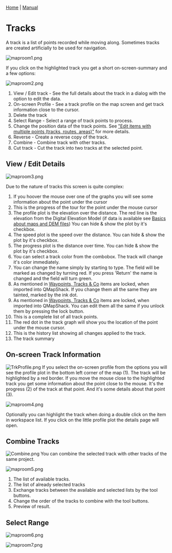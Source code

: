 [Home](Home) | [Manual](DocMain)

# Tracks

A track is a list of points recorded while moving along. Sometimes tracks are created artificially to be used for navigation.

![maproom1.png](images/DocGisItemsTrk/maproom1.png)

If you click on the highlighted track you get a short on-screen-summary and a few options:

![maproom2.png](images/DocGisItemsTrk/maproom2.png)

1. View / Edit track - See the full details about the track in a dialog with the option to edit the data.
2. On-screen Profile - See a track profile on the map screen and get track information close to the cursor.
3. Delete the track
4. Select Range - Select a range of track points to process.
5. Change the position data of the track points. See  ["Edit items with multiple points (tracks, routes, areas)"](DocGisItemsEditMultiple) for more details.
6. Reverse - Create a reverse copy of the track.
7. Combine - Combine track with other tracks.
8. Cut track - Cut the track into two tracks at the selected point.

## View / Edit Details

![maproom3.png](images/DocGisItemsTrk/maproom3.png)

Due to the nature of tracks this screen is quite complex:

1. If you hoover the mouse over one of the graphs you will see some information about the point under the cursor
2. This is the progress of the tour for the point under the mouse cursor
3. The profile plot is the elevation over the distance. The red line is the elevation from the Digital Elevation Model (if data is available see [Basics about maps and DEM files](DocBasicsMapDem)) You can hide & show the plot by it's checkbox.
4. The speed plot is the speed over the distance. You can hide & show the plot by it's checkbox.
5. The progress plot is the distance over time. You can hide & show the plot by it's checkbox.
6. You can select a track color from the combobox. The track will change it's color immediately.
7. You can change the name simply by starting to type. The field will be marked as changed by turning red. If you press 'Return' the name is changed and the field will turn green.
8. As mentioned in [Waypoints, Tracks & Co](DocGisItems) items are locked, when imported into QMapShack. If you change them all the same they are tainted, marked by the ink dot.
9. As mentioned in [Waypoints, Tracks & Co](DocGisItems) items are locked, when imported into QMapShack. You can edit them all the same if you unlock them by pressing the lock button.
10. This is a complete list of all track points.
11. The red dot in the track graph will show you the location of the point under the mouse cursor.
12. This is the history list showing all changes applied to the track.
13. The track summary 

## On-screen Track Information

![TrkProfile.png](images/DocGisItemsTrk/TrkProfile.png) If you select the on-screen profile from the options you will see the profile plot in the bottom left corner of the map (1). The track will be highlighted by a red border. If you move the mouse close to the highlighted track you get some information about the point close to the mouse. It's the progress (2) of the track at that point. And it's some details about that point (3).

![maproom4.png](images/DocGisItemsTrk/maproom4.png)

Optionally you can highlight the track when doing a double click on the item in workspace list. If you click on the little profile plot the details page will open.


## Combine Tracks

![Combine.png](images/DocGisItemsTrk/Combine.png) You can combine the selected track with other tracks of the same project. 

![maproom5.png](images/DocGisItemsTrk/maproom5.png)

1. The list of available tracks.
2. The list of already selected tracks
3. Exchange tracks between the available and selected lists by the tool buttons.
4. Change the order of the tracks to combine with the tool buttons.
5. Preview of result.

## Select Range

![maproom6.png](images/DocGisItemsTrk/maproom6.png)

![maproom7.png](images/DocGisItemsTrk/maproom7.png)